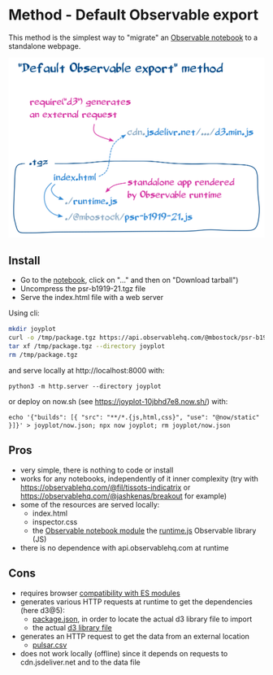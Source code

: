 # Method - Default Observable export

This method is the simplest way to "migrate" an
[Observable notebook](https://observablehq.com/@mbostock/psr-b1919-21) to a
standalone webpage.

![Diagram for the "Default Observable export" method](../assets/default_observable_export_method.png)

## Install

- Go to the [notebook](https://observablehq.com/@mbostock/psr-b1919-21), click
  on "…" and then on "Download tarball")
- Uncompress the psr-b1919-21.tgz file
- Serve the index.html file with a web server

Using cli:

```bash
mkdir joyplot
curl -o /tmp/package.tgz https://api.observablehq.com/@mbostock/psr-b1919-21.tgz?v=3
tar xf /tmp/package.tgz --directory joyplot
rm /tmp/package.tgz
```

and serve locally at http://localhost:8000 with:

```
python3 -m http.server --directory joyplot
```

or deploy on now.sh (see https://joyplot-10jbhd7e8.now.sh/) with:

```
echo '{"builds": [{ "src": "**/*.{js,html,css}", "use": "@now/static" }]}' > joyplot/now.json; npx now joyplot; rm joyplot/now.json
```

## Pros

- very simple, there is nothing to code or install
- works for any notebooks, independently of it inner complexity (try with
  https://observablehq.com/@fil/tissots-indicatrix or
  https://observablehq.com/@jashkenas/breakout for example)
- some of the resources are served locally:
  - index.html
  - inspector.css
  - the
    [Observable notebook module](https://api.observablehq.com/@mbostock/psr-b1919-21.js?v=3)
    the
    [runtime.js](https://cdn.jsdelivr.net/npm/@observablehq/runtime@4/dist/runtime.js)
    Observable library (JS)
- there is no dependence with api.observablehq.com at runtime

## Cons

- requires browser
  [compatibility with ES modules](https://developer.mozilla.org/en-US/docs/Web/JavaScript/Reference/Statements/import#Browser_compatibility)
- generates various HTTP requests at runtime to get the dependencies (here
  d3@5):
  - [package.json](https://cdn.jsdelivr.net/npm/d3@5/package.json), in order to
    locate the actual d3 library file to import
  - the actual
    [d3 library file](https://cdn.jsdelivr.net/npm/d3@5.11.0/dist/d3.min.js)
- generates an HTTP request to get the data from an external location
  - [pulsar.csv](https://gist.githubusercontent.com/borgar/31c1e476b8e92a11d7e9/raw/0fae97dab6830ecee185a63c1cee0008f6778ff6/pulsar.csv)
- does not work locally (offline) since it depends on requests to
  cdn.jsdeliver.net and to the data file
